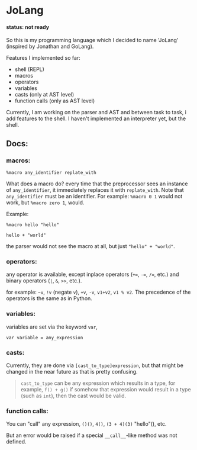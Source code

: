 # JoLang
#### status: not ready

So this is my programming language which I decided to name 'JoLang' (inspired by Jonathan and GoLang).

Features I implemented so far:
- shell (REPL)
- macros
- operators
- variables
- casts (only at AST level)
- function calls (only as AST level)

Currently, I am working on the parser and AST and between task to task, i add features to the shell.
I haven't implemented an interpreter yet, but the shell.

## Docs:
### macros:
`%macro any_identifier replate_with`

What does a macro do? every time that the preprocessor sees an instance of
`any_identifier`, it immediately replaces it with `replate_with`.
Note that `any_identifier` must be an identifier.
For example: `%macro 0 1` would not work, but `%macro zero 1`, would.

Example:

`%macro hello "hello"`

`hello + "world"`

the parser would not see the macro at all, but just `"hello" + "world"`.

### operators:
any operator is available, except inplace operators (`+=`, `-=`, `/=`, etc.) and binary operators (`|`, `&`, `>>`, etc.).

for example: `~v`, `!v` (negate `v`), `+v`, `-v`, `v1+v2`, `v1 % v2`.
The precedence of the operators is the same as in Python.

### variables:
variables are set via the keyword `var`, 

`var variable = any_expression`


### casts:
Currently, they are done via `[cast_to_type]expression`,
but that might be changed in the near future as
that is pretty confusing.
> `cast_to_type` can be any expression which results in a type,
> for example, `f() + g()` if somehow that expression would result
> in a type (such as `int`), then the cast would be valid.


### function calls:
You can "call" any expression, `()()`, `4()`, `(3 + 4)(3)` "hello"(), etc.

But an error would be raised if a special `__call__`-like method was not defined.